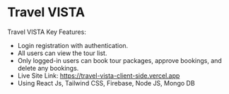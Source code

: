 # Travel VISTA 

Travel VISTA Key Features:
* Login registration with authentication.
* All users can view the tour list.
* Only logged-in users can book tour packages, approve bookings, and delete any bookings.
* Live Site Link: https://travel-vista-client-side.vercel.app
* Using React Js, Tailwind CSS, Firebase, Node JS, Mongo DB